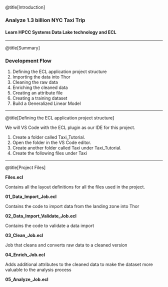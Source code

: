 @title[Introduction]

### Analyze 1.3 billion NYC Taxi Trip 

#### Learn HPCC Systems Data Lake technology and ECL

---

@title[Summary]

### Development Flow

<ol>
<li class="fragment" data-fragment-index="1">Defining the ECL application project structure</li>
<li class="fragment" data-fragment-index="2">Importing the data into Thor</li>
<li class="fragment" data-fragment-index="3">Cleaning the raw data</li>
<li class="fragment" data-fragment-index="4">Enriching the cleaned data</li>
<li class="fragment" data-fragment-index="5">Creating an attribute file</li>
<li class="fragment" data-fragment-index="6">Creating a training dataset</li>
<li class="fragment" data-fragment-index="7">Build a Generalized Linear Model</li>
</ol>

---

@title[Defining the ECL application project structure]

We will VS Code with the ECL plugin as our IDE for this project.

1. Create a folder called Taxi_Tutorial. 
2. Open the folder in the VS Code editor. 
3. Create another folder called Taxi under Taxi_Tutorial.
4. Create the following files under Taxi

----

@title[Project Files]

**Files.ecl**

Contains all the layout definitions for all the files used in the project. 

**01_Data_Import_Job.ecl**

Contains the code to import data from the landing zone into Thor

**02_Data_Import_Validate_Job.ecl**

Contains the code to validate a data import

**03_Clean_Job.ecl**

Job that cleans and converts raw data to a cleaned version

**04_Enrich_Job.ecl**

Adds additional attributes to the cleaned data to make the dataset more valuable to the analysis process

**05_Analyze_Job.ecl**
